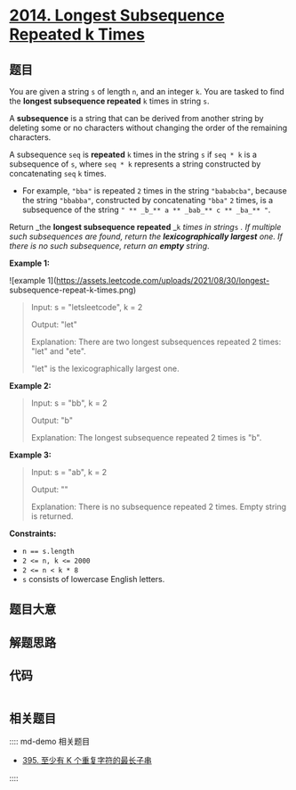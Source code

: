 # [2014. Longest Subsequence Repeated k Times](https://leetcode.com/problems/longest-subsequence-repeated-k-times/)

## 题目

You are given a string `s` of length `n`, and an integer `k`. You are tasked
to find the **longest subsequence repeated** `k` times in string `s`.

A **subsequence** is a string that can be derived from another string by
deleting some or no characters without changing the order of the remaining
characters.

A subsequence `seq` is **repeated** `k` times in the string `s` if `seq * k`
is a subsequence of `s`, where `seq * k` represents a string constructed by
concatenating `seq` `k` times.

  * For example, `"bba"` is repeated `2` times in the string `"bababcba"`, because the string `"bbabba"`, constructed by concatenating `"bba"` `2` times, is a subsequence of the string `" ** _b_** a ** _bab_** c ** _ba_** "`.

Return _the **longest subsequence repeated** _`k` _times in string_`s` _. If
multiple such subsequences are found, return the **lexicographically largest**
one. If there is no such subsequence, return an **empty** string_.



**Example 1:**

![example 1](https://assets.leetcode.com/uploads/2021/08/30/longest-
subsequence-repeat-k-times.png)

> Input: s = "letsleetcode", k = 2
> 
> Output: "let"
> 
> Explanation: There are two longest subsequences repeated 2 times: "let" and "ete".
> 
> "let" is the lexicographically largest one.

**Example 2:**

> Input: s = "bb", k = 2
> 
> Output: "b"
> 
> Explanation: The longest subsequence repeated 2 times is "b".

**Example 3:**

> Input: s = "ab", k = 2
> 
> Output: ""
> 
> Explanation: There is no subsequence repeated 2 times. Empty string is returned.

**Constraints:**

  * `n == s.length`
  * `2 <= n, k <= 2000`
  * `2 <= n < k * 8`
  * `s` consists of lowercase English letters.


## 题目大意

## 解题思路

## 代码

```javascript

```

## 相关题目

:::: md-demo 相关题目
- [395. 至少有 K 个重复字符的最长子串](https://leetcode.com/problems/longest-substring-with-at-least-k-repeating-characters)

::::
